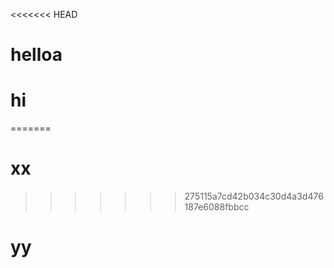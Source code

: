 <<<<<<< HEAD
# helloa

# hi




=======
# xx
>>>>>>> 275115a7cd42b034c30d4a3d476187e6088fbbcc



# yy













